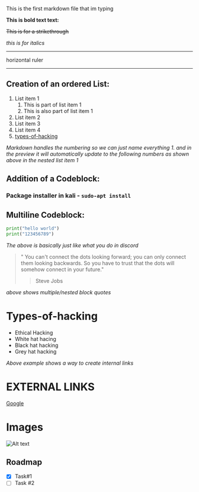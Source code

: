 This is the first markdown file that im typing

**This is bold text text:**

~~This is for a strikethrough~~

*this is for italics*

---

horizontal ruler

---


## **Creation of an ordered List:**

1. List item 1
	1. This is part of list item 1
	1. This is also part of list item 1
2. List item 2
3. List item 3
4. List item 4
5. [types-of-hacking](#types-of-hacking)

*Markdown handles the numbering so we can just name everything 1. and in the preview it will automatically update to the following numbers as shown above in the nested list item 1*

## Addition of a Codeblock:

### Package installer in kali - `sudo-apt install `

## Multiline Codeblock:
```py
print("hello world")
print("123456789")
```
*The above is basically just like what you do in discord*

>" You can't connect the dots looking forward; you can only connect them looking backwards. So you have to trust that the dots will somehow connect in your future."
>>Steve Jobs


*above shows multiple/nested block quotes*

 # Types-of-hacking

- Ethical Hacking
- White hat hacing
- Black hat hacking
- Grey hat hacking

*Above example shows a way to create internal links*


# EXTERNAL LINKS

[Google]( https://www.google.com/)

# Images
![Alt text](./a.png)

## Roadmap
- [x] Task#1
- [ ] Task #2
